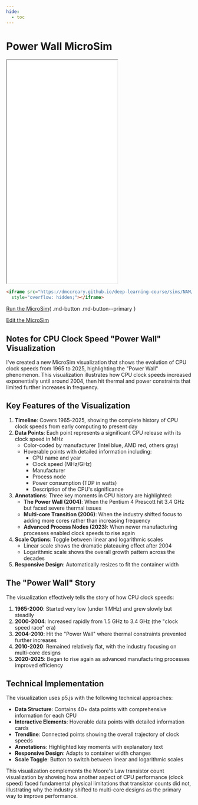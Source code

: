 ```yaml
---
hide:
  - toc
---
```

# Power Wall MicroSim

<iframe src="./main.html" height="605px" scrolling="no"
  style="overflow: hidden;"></iframe>

```html
<iframe src="https://dmccreary.github.io/deep-learning-course/sims/NAM/main.html"  height="450px" scrolling="no"
  style="overflow: hidden;"></iframe>
```

[Run the MicroSim](./main.html){ .md-button .md-button--primary }

[Edit the MicroSim]()

## Notes for CPU Clock Speed "Power Wall" Visualization

I've created a new MicroSim visualization that shows the evolution of CPU clock speeds from 1965 to 2025, highlighting the "Power Wall" phenomenon. This visualization illustrates how CPU clock speeds increased exponentially until around 2004, then hit thermal and power constraints that limited further increases in frequency.

## Key Features of the Visualization

1.  **Timeline**: Covers 1965-2025, showing the complete history of CPU clock speeds from early computing to present day
2.  **Data Points**: Each point represents a significant CPU release with its clock speed in MHz
    -   Color-coded by manufacturer (Intel blue, AMD red, others gray)
    -   Hoverable points with detailed information including:
        -   CPU name and year
        -   Clock speed (MHz/GHz)
        -   Manufacturer
        -   Process node
        -   Power consumption (TDP in watts)
        -   Description of the CPU's significance
3.  **Annotations**: Three key moments in CPU history are highlighted:
    -   **The Power Wall (2004)**: When the Pentium 4 Prescott hit 3.4 GHz but faced severe thermal issues
    -   **Multi-core Transition (2006)**: When the industry shifted focus to adding more cores rather than increasing frequency
    -   **Advanced Process Nodes (2023)**: When newer manufacturing processes enabled clock speeds to rise again
4.  **Scale Options**: Toggle between linear and logarithmic scales
    -   Linear scale shows the dramatic plateauing effect after 2004
    -   Logarithmic scale shows the overall growth pattern across the decades
5.  **Responsive Design**: Automatically resizes to fit the container width

## The "Power Wall" Story

The visualization effectively tells the story of how CPU clock speeds:

1.  **1965-2000**: Started very low (under 1 MHz) and grew slowly but steadily
2.  **2000-2004**: Increased rapidly from 1.5 GHz to 3.4 GHz (the "clock speed race" era)
3.  **2004-2010**: Hit the "Power Wall" where thermal constraints prevented further increases
4.  **2010-2020**: Remained relatively flat, with the industry focusing on multi-core designs
5.  **2020-2025**: Began to rise again as advanced manufacturing processes improved efficiency

Technical Implementation
------------------------

The visualization uses p5.js with the following technical approaches:

-   **Data Structure**: Contains 40+ data points with comprehensive information for each CPU
-   **Interactive Elements**: Hoverable data points with detailed information cards
-   **Trendline**: Connected points showing the overall trajectory of clock speeds
-   **Annotations**: Highlighted key moments with explanatory text
-   **Responsive Design**: Adapts to container width changes
-   **Scale Toggle**: Button to switch between linear and logarithmic scales

This visualization complements the Moore's Law transistor count visualization by showing how another aspect of CPU performance (clock speed) faced fundamental physical limitations that transistor counts did not, illustrating why the industry shifted to multi-core designs as the primary way to improve performance.